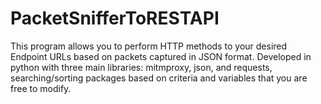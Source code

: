 # PacketSnifferToRESTAPI
This program allows you to perform HTTP methods to your desired Endpoint URLs based on packets captured in JSON format. Developed in python with three main libraries: mitmproxy, json, and requests, searching/sorting packages based on criteria and variables that you are free to modify.
